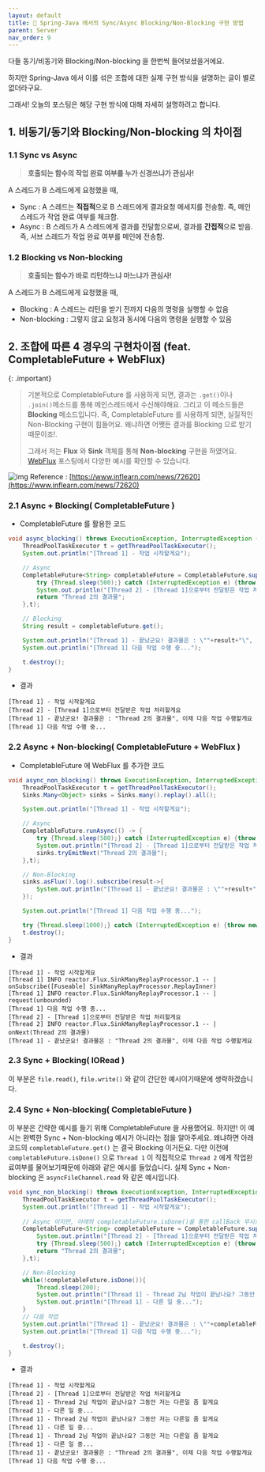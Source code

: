 ```yaml
---
layout: default
title: 📌 Spring-Java 에서의 Sync/Async Blocking/Non-Blocking 구현 방법
parent: Server
nav_order: 9
---
```


다들 동기/비동기와 Blocking/Non-blocking 을 한번씩 들어보셨을거에요.

하지만 Spring-Java 에서 이를 섞은 조합에 대한 실제 구현 방식을 설명하는 글이 별로 없더라구요.

그래서! 오늘의 포스팅은 해당 구현 방식에 대해 자세히 설명하려고 합니다.


## 1. 비동기/동기와 Blocking/Non-blocking 의 차이점
### 1.1 Sync vs Async
> **호출되는 함수의 작업 완료 여부를 누가 신경쓰냐가 관심사!**

A 스레드가 B 스레드에게 요청했을 때,
* Sync : A 스레드는 **직접적**으로 B 스레드에게 결과요청 메세지를 전송함. 즉, 메인 스레드가 작업 완료 여부를 체크함.
* Async : B 스레드가 A 스레드에게 결과를 전달함으로써, 결과를 **간접적**으로 받음. 즉, 서브 스레드가 작업 완료 여부를 메인에 전송함.

### 1.2 Blocking vs Non-blocking
> **호출되는 함수가 바로 리턴하느냐 마느냐가 관심사!**

A 스레드가 B 스레드에게 요청했을 때,
* Blocking :  A 스레드는 리턴을 받기 전까지 다음의 명령을 실행할 수 없음
* Non-blocking : 그렇지 않고 요청과 동시에 다음의 명령을 실행할 수 있음

## 2. 조합에 따른 4 경우의 구현차이점 (feat. CompletableFuture + WebFlux)

{: .important}
> 기본적으로 CompletableFuture 를 사용하게 되면, 결과는 `.get()`이나 `.join()`메소드를 통해 메인스레드에서 수신해야해요. 
> 그리고 이 메소드들은 **Blocking** 메소드입니다. 즉, CompletableFuture 를 사용하게 되면, 실질적인 Non-Blocking 구현이 힘들어요.
왜냐하면 어쨋든 결과를 Blocking 으로 받기 때문이죠!. 
> 
> 그래서 저는 **Flux** 와 **Sink** 객체를 통해 **Non-blocking** 구현을 하였어요. [WebFlux](https://ghkdqhrbals.github.io/portfolios/docs/Java/2/) 포스팅에서 다양한 예시를 확인할 수 있습니다.

![img](../../../assets/img/java/1.png)
Reference : [https://www.inflearn.com/news/72620](https://www.inflearn.com/news/72620)

### 2.1 Async + Blocking( **CompletableFuture** )

* CompletableFuture 를 활용한 코드

```java
void async_blocking() throws ExecutionException, InterruptedException {
    ThreadPoolTaskExecutor t = getThreadPoolTaskExecutor();
    System.out.println("[Thread 1] - 작업 시작할게요");

    // Async
    CompletableFuture<String> completableFuture = CompletableFuture.supplyAsync(() -> {
        try {Thread.sleep(500);} catch (InterruptedException e) {throw new RuntimeException(e);}
        System.out.println("[Thread 2] - [Thread 1]으로부터 전달받은 작업 처리할게요");
        return "Thread 2의 결과물";
    },t);

    // Blocking
    String result = completableFuture.get();

    System.out.println("[Thread 1] - 끝났군요! 결과물은 : \""+result+"\", 이제 다음 작업 수행할게요");
    System.out.println("[Thread 1] 다음 작업 수행 중...");

    t.destroy();
}
```

* 결과

```
[Thread 1] - 작업 시작할게요
[Thread 2] - [Thread 1]으로부터 전달받은 작업 처리할게요
[Thread 1] - 끝났군요! 결과물은 : "Thread 2의 결과물", 이제 다음 작업 수행할게요
[Thread 1] 다음 작업 수행 중...
```

### 2.2 Async + Non-blocking( **CompletableFuture** + **WebFlux** )
* CompletableFuture 에 WebFlux 를 추가한 코드

```java
void async_non_blocking() throws ExecutionException, InterruptedException {
    ThreadPoolTaskExecutor t = getThreadPoolTaskExecutor();
    Sinks.Many<Object> sinks = Sinks.many().replay().all();

    System.out.println("[Thread 1] - 작업 시작할게요");

    // Async
    CompletableFuture.runAsync(() -> {
        try {Thread.sleep(500);} catch (InterruptedException e) {throw new RuntimeException(e);}
        System.out.println("[Thread 2] - [Thread 1]으로부터 전달받은 작업 처리할게요");
        sinks.tryEmitNext("Thread 2의 결과물");
    },t);

    // Non-Blocking
    sinks.asFlux().log().subscribe(result->{
        System.out.println("[Thread 1] - 끝났군요! 결과물은 : \""+result+"\", 이제 다음 작업 수행할게요");
    });

    System.out.println("[Thread 1] 다음 작업 수행 중...");

    try {Thread.sleep(1000);} catch (InterruptedException e) {throw new RuntimeException(e);}
    t.destroy();
}
```

* 결과

```
[Thread 1] - 작업 시작할게요
[Thread 1] INFO reactor.Flux.SinkManyReplayProcessor.1 -- | onSubscribe([Fuseable] SinkManyReplayProcessor.ReplayInner)
[Thread 1] INFO reactor.Flux.SinkManyReplayProcessor.1 -- | request(unbounded)
[Thread 1] 다음 작업 수행 중...
[Thread 2] - [Thread 1]으로부터 전달받은 작업 처리할게요
[Thread 2] INFO reactor.Flux.SinkManyReplayProcessor.1 -- | onNext(Thread 2의 결과물)
[Thread 1] - 끝났군요! 결과물은 : "Thread 2의 결과물", 이제 다음 작업 수행할게요
```

### 2.3 Sync + Blocking( **IORead** )

이 부분은 `file.read()`, `file.write()` 와 같이 간단한 예시이기때문에 생략하겠습니다.

### 2.4 Sync + Non-blocking( **CompletableFuture** )

이 부분은 간략한 예시를 들기 위해 CompletableFuture 을 사용했어요. 
하지만! 이 예시는 완벽한 Sync + Non-blocking 예시가 아니라는 점을 알아주세요.
왜냐하면 아래 코드의 `completableFuture.get()` 는 결국 Blocking 이거든요.
다만 이전에 `completableFuture.isDone()` 으로 `Thread 1` 이 직접적으로 `Thread 2` 에게 작업완료여부를 물어보기때문에 아래와 같은 예시를 들었습니다.
실제 Sync + Non-blocking 은 `asyncFileChannel.read` 와 같은 예시입니다.

```java
void sync_non_blocking() throws ExecutionException, InterruptedException {
    ThreadPoolTaskExecutor t = getThreadPoolTaskExecutor();
    System.out.println("[Thread 1] - 작업 시작할게요");
    
    // Async 이지만, 아래의 completableFuture.isDone()을 통한 callBack 무시로 결론은 Sync
    CompletableFuture<String> completableFuture = CompletableFuture.supplyAsync(() -> {
        System.out.println("[Thread 2] - [Thread 1]으로부터 전달받은 작업 처리할게요");
        try {Thread.sleep(500);} catch (InterruptedException e) {throw new RuntimeException(e);}
        return "Thread 2의 결과물";
    },t);

    // Non-Blocking
    while(!completableFuture.isDone()){
        Thread.sleep(200);
        System.out.println("[Thread 1] - Thread 2님 작업이 끝났나요? 그동안 저는 다른일 좀 할게요");
        System.out.println("[Thread 1] - 다른 일 중...");
    }
    // 다음 작업
    System.out.println("[Thread 1] - 끝났군요! 결과물은 : \""+completableFuture.get()+"\", 이제 다음 작업 수행할게요");
    System.out.println("[Thread 1] 다음 작업 수행 중...");

    t.destroy();
}
```

* 결과

```
[Thread 1] - 작업 시작할게요
[Thread 2] - [Thread 1]으로부터 전달받은 작업 처리할게요
[Thread 1] - Thread 2님 작업이 끝났나요? 그동안 저는 다른일 좀 할게요
[Thread 1] - 다른 일 중...
[Thread 1] - Thread 2님 작업이 끝났나요? 그동안 저는 다른일 좀 할게요
[Thread 1] - 다른 일 중...
[Thread 1] - Thread 2님 작업이 끝났나요? 그동안 저는 다른일 좀 할게요
[Thread 1] - 다른 일 중...
[Thread 1] - 끝났군요! 결과물은 : "Thread 2의 결과물", 이제 다음 작업 수행할게요
[Thread 1] 다음 작업 수행 중...
```
